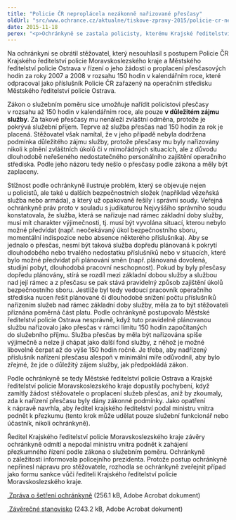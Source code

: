 ```yaml
---
title: "Policie ČR neproplácela nezákonně nařizované přesčasy"
oldUrl: "src/www.ochrance.cz/aktualne/tiskove-zpravy-2015/policie-cr-neproplacela-nezakonne-narizovane-prescasy"
date: 2015-11-18
perex: "<p>Ochránkyně se zastala policisty, kterému Krajské ředitelství policie Moravskoslezského kraje zamítlo žádost o proplacení nezákonně nařizovaných přesčasů. Policistovi byly z důvodu podstavu příslušníků střediska dva roky nařizovány přesčasové služby. Nebyly ale zaplaceny s odůvodněním, že je pokryl služební příjem. Podle ochránkyně byla přesčasová služba nařizována v rozporu se zákonem a judikaturou správních soudů a měla být zaplacena.</p>"
---
```


<!-- imported from the old website -->

<p>Na ochránkyni se obrátil stěžovatel, který nesouhlasil s postupem Policie ČR Krajského ředitelství policie Moravskoslezského kraje a Městského ředitelství policie Ostrava v řízení o jeho žádosti o proplacení přesčasových hodin za roky 2007 a 2008 v rozsahu 150 hodin v kalendářním roce, které odpracoval jako příslušník Policie ČR zařazený na operačním středisku Městského ředitelství policie Ostrava. </p> <p>Zákon o služebním poměru sice umožňuje nařídit policistovi přesčasy v rozsahu až 150 hodin v kalendářním roce, ale pouze <b>v důležitém zájmu služby</b>. Za takové přesčasy mu nenáleží zvláštní odměna, protože je pokrývá služební příjem. Teprve až služba přesčas nad 150 hodin za rok je placená. Stěžovatel však namítal, že v jeho případě nebyla dodržena podmínka důležitého zájmu služby, protože přesčasy mu byly nařizovány nikoli k plnění zvláštních úkolů či v mimořádných situacích, ale z důvodu dlouhodobě neřešeného nedostatečného personálního zajištění operačního střediska. Podle jeho názoru tedy nešlo o přesčasy podle zákona a měly být zaplaceny.</p> <p>Stížnost podle ochránkyně ilustruje problém, který se objevuje nejen u policistů, ale také u dalších bezpečnostních složek (například vězeňská služba nebo armáda), a který už opakovaně řešily i správní soudy. Veřejná ochránkyně práv proto v souladu s judikaturou Nejvyššího správního soudu konstatovala, že služba, která se nařizuje nad rámec základní doby služby, musí mít charakter výjimečnosti, tj. musí být vyvolána situací, kterou nebylo možné předvídat (např. neočekávaný úkol bezpečnostního sboru, momentální indispozice nebo absence některého příslušníka). Aby se jednalo o přesčas, nesmí být taková služba dopředu plánovaná k pokrytí dlouhodobého nebo trvalého nedostatku příslušníků nebo v situacích, které bylo možné předvídat při plánování směn (např. plánovaná dovolená, studijní pobyt, dlouhodobá pracovní neschopnost). Pokud by byly přesčasy dopředu plánovány, stírá se rozdíl mezi základní dobou služby a službou nad její rámec a z přesčasu se pak stává pravidelný způsob zajištění úkolů bezpečnostního sboru. Jestliže byl tedy vedoucí pracovník operačního střediska nucen řešit plánované či dlouhodobé snížení počtu příslušníků nařízením služeb nad rámec základní doby služby, měla za to být stěžovateli přiznána poměrná část platu. Podle ochránkyně postupovalo Městské ředitelství policie Ostrava nesprávně, když tuto pravidelně plánovanou službu nařizovalo jako přesčas v rámci limitu 150 hodin započítaných do služebního příjmu. Služba přesčas by měla být nařizována spíše výjimečně a nelze ji chápat jako další fond služby, z něhož je možné libovolně čerpat až do výše 150 hodin ročně. Je třeba, aby nadřízený příslušník nařízení přesčasu alespoň v minimální míře odůvodnil, aby bylo zřejmé, že jde o důležitý zájem služby, jak předpokládá zákon.</p> <p>Podle ochránkyně se tedy Městské ředitelství policie Ostrava a Krajské ředitelství policie Moravskoslezského kraje dopustily pochybení, když zamítly žádost stěžovatele o proplacení služeb přesčas, aniž by zkoumaly, zda k nařízení přesčasu byly dány zákonné podmínky. Jako opatření k nápravě navrhla, aby ředitel krajského ředitelství podal ministru vnitra podnět k přezkumu (tento krok může udělat pouze služební funkcionář nebo účastník, nikoli ochránkyně).</p><p> Ředitel Krajského ředitelství policie Moravskoslezského kraje závěry ochránkyně odmítl a nepodal ministru vnitra podnět k zahájení přezkumného řízení podle zákona o služebním poměru. Ochránkyně o záležitosti informovala policejního prezidenta. Protože postup ochránkyně nepřinesl nápravu pro stěžovatele, rozhodla se ochránkyně zveřejnit případ jako formu sankce vůči řediteli Krajského ředitelství policie Moravskoslezského kraje.</p><p><a title="Otevření do nového okna" href="https://www.ochrance.cz/fileadmin/user_upload/STANOVISKA/Sluzebni_pomery/4159-14-IK-ZZ.pdf" target="_blank"><img alt="" src="https://www.ochrance.cz/typo3/ext/od_linkdesc/icons/pdf.gif" class="od_linkdesc_icon" /> Zpráva o šetření ochránkyně</a> (256.1 kB, Adobe Acrobat dokument)</p><p><a title="Otevření do nového okna" href="https://www.ochrance.cz/fileadmin/user_upload/STANOVISKA/Sluzebni_pomery/4159-14-IK-ZSO.pdf" target="_blank"><img alt="" src="https://www.ochrance.cz/typo3/ext/od_linkdesc/icons/pdf.gif" class="od_linkdesc_icon" /> Závěrečné stanovisko</a> (243.2 kB, Adobe Acrobat dokument)</p>
